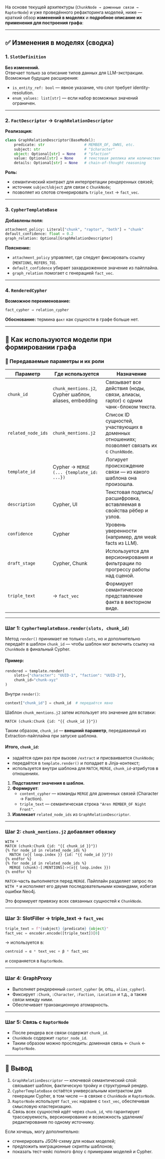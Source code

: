 На основе текущей архитектуры (`ChunkNode → доменные связи → RaptorNode`) и уже проведённого рефакторинга моделей, ниже — краткий обзор **изменений в моделях** и **подробное описание их применения для построения графа**:

---

## ✅ Изменения в моделях (сводка)

### 1. `SlotDefinition`

**Без изменений.**\
Отвечает только за описание типов данных для LLM-экстракции. Возможные будущие расширения:

- `is_entity_ref: bool` — явное указание, что слот требует identity-resolution.
- `enum_values: list[str]` — если набор возможных значений ограничен.

---

### 2. `FactDescriptor` → `GraphRelationDescriptor`

**Реализация:**

```python
class GraphRelationDescriptor(BaseModel):
    predicate: str                  # MEMBER_OF, OWNS, etc.
    subject: str                    # "$character"
    object: Optional[str] = None    # "$faction"
    value: Optional[str] = None     # текстовая реплика или количественное значение
    details: Optional[str] = None   # chain-of-thought reasoning
```

**Роль:**

- семантический контракт для интерпретации рендеренных связей;
- источник `subject`/`object` для связи с `ChunkNode`;
- позволяет из слотов сгенерировать `triple_text` → `fact_vec`.

---

### 3. `CypherTemplateBase`

**Добавлены поля:**

```python
attachment_policy: Literal["chunk", "raptor", "both"] = "chunk"
default_confidence: float = 0.2
graph_relation: Optional[GraphRelationDescriptor]
```

**Пояснение:**

- `attachment_policy` управляет, где следует фиксировать ссылку (`MENTIONS`, `REFERS_TO`).
- `default_confidence` убирает захардкоженное значение из пайплайна.
- `graph_relation` помогает с генерацией `fact_vec`.

---

### 4. `RenderedCypher`

**Возможное переименование:**

```python
fact_cypher → relation_cypher
```

**Обоснование:** термина `факт` как сущности в графе больше нет.

---

## 🔗 Как используются модели при формировании графа

### 📌 Передаваемые параметры и их роли

| Параметр           | Где используется                                  | Назначение                                                                                  |
| ------------------ | ------------------------------------------------- | ------------------------------------------------------------------------------------------- |
| `chunk_id`         | `chunk_mentions.j2`, Cypher шаблон, aliases, embedding | Связывает все действия (ноды, связи, алиасы, raptor) с одним чанк-блоком текста.            |
| `related_node_ids` | `chunk_mentions.j2`                                    | Список ID сущностей, участвующих в доменных отношениях; позволяет связать их с `ChunkNode`. |
| `template_id`      | Cypher → `MERGE (... {template_id: ...})`         | Логирует происхождение связи — из какого шаблона она произошла.                             |
| `description`      | Cypher, UI                                        | Текстовая подпись/расшифровка, вставляемая в свойства рёбер и узлов.                        |
| `confidence`       | Cypher                                            | Уровень уверенности (например, для weak facts из LLM).                                      |
| `draft_stage`      | Cypher, Chunk                                     | Используется для версионирования и фильтрации по прогрессу работы над сценой.               |
| `triple_text`      | → `fact_vec`                                      | Формирует семантическое представление факта в векторном виде.                               |

---

### Шаг 1: `CypherTemplateBase.render(slots, chunk_id)`

Метод `render()` принимает не только `slots`, но и дополнительно передаёт в шаблон `chunk_id` — чтобы шаблон мог включить ссылку на `ChunkNode` в финальный Cypher.

#### Пример:

```python
rendered = template.render(
    slots={"character": "UUID-1", "faction": "UUID-2"},
    chunk_id="chunk-xyz"
)
```

Внутри `render()`:

```python
context["chunk_id"] = chunk_id  # передаётся явно
```

Шаблон `chunk_mentions.j2` затем использует это значение для вставки:

```cypher
MATCH (chunk:Chunk {id: "{{ chunk_id }}"})
```

Таким образом, `chunk_id` — **внешний параметр**, передаваемый из Extraction-пайплайна при запуске шаблона.

#### Итого, `chunk_id`:

- задаётся один раз при вызове `/extract` и присваивается `ChunkNode`;
- передаётся в `template.render()` и попадает в Jinja-контекст;
- используется внутри шаблона для `MATCH`, `MERGE`, `chunk_id`-атрибутов в отношениях.

1. **Подставляет значения в шаблон.**
2. **Формирует**:
   - `content_cypher` — команды `MERGE` для доменных связей (Character → Faction).
   - `triple_text` — семантическая строка `"Aren MEMBER_OF Night Front"`.
3. **Извлекает** `related_node_ids` из `GraphRelationDescriptor`.

---

### Шаг 2: `chunk_mentions.j2` добавляет обвязку

```jinja2
WITH *
MATCH (chunk:Chunk {id: "{{ chunk_id }}"})
{% for node_id in related_node_ids %}
  MATCH (x{{ loop.index }} {id: "{{ node_id }}"})
{% endfor %}
{% for node_id in related_node_ids %}
  MERGE (chunk)-[:MENTIONS]->(x{{ loop.index }})
{% endfor %}
```

`MATCH`-часть выполняется перед `MERGE`. Пайплайн разделяет запрос по ``WITH *``
и исполняет его двумя последовательными командами, избегая ошибки Neo4j.

Это формирует привязку всех связанных сущностей к `ChunkNode`.

---

### Шаг 3: SlotFiller → triple\_text → `fact_vec`

```python
triple_text = f"{subject} {predicate} {object}"
fact_vec = encoder.encode([triple_text])[0]
```

→ используется в:

```python
centroid = α * text_vec + β * fact_vec
```

и сохраняется в `RaptorNode`.

---

### Шаг 4: GraphProxy

- Выполняет рендеренный `content_cypher` (и, опц., `alias_cypher`).
- Фиксирует `:Chunk`, `:Character`, `:Faction`, `:Location` и т.д., а также связи между ними.
- Обеспечивает транзакционную атомарность.

---

### Шаг 5: Связь с `RaptorNode`

- После рендера все связи содержат `chunk_id`.
- `ChunkNode` содержит `raptor_node_id`.
- Таким образом можно проследить: доменная связь ← `Chunk` ← `RaptorNode`.

---

## 🧠 Вывод

1. `GraphRelationDescriptor` — ключевой семантический слой: связывает шаблон, фактическую тройку и структурный рендер.
2. `CypherTemplateBase` остаётся универсальным контрактом для генерации Cypher, в том числе — в связке с `ChunkNode` и `RaptorNode`.
3. `RaptorNode` использует `fact_vec` наравне с `text_vec`, обеспечивая смысловую кластеризацию.
4. Связь всех сущностей идёт через `chunk_id`, что гарантирует трассируемость, версионирование и возможность удаления/редактирования по одному источнику.

Если хочешь, могу дополнительно:

- сгенерировать JSON-схему для новых моделей;
- предложить миграционные скрипты шаблонов;
- показать тест-кейс полного флоу с примерами моделей и Cypher.
